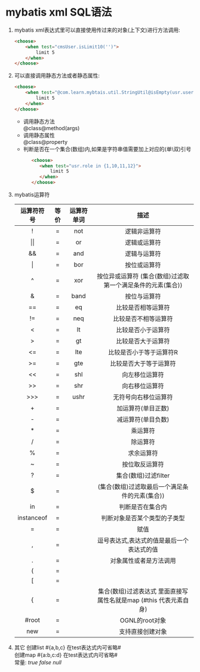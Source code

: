 # mybatis xml SQL语法

1. mybatis xml表达式里可以直接使用传过来的对象(上下文)进行方法调用:
    ```html
    <choose>
        <when test="cmsUser.isLimit10('')">
            limit 5
        </when>
    </choose>
    ```
2. 可以直接调用静态方法或者静态属性:
    ```html
    <choose>
        <when test="@com.learn.mybtais.util.StringUtil@isEmpty(usr.username)">
            limit 5
        </when>    
    </choose>
    ```
    + 调用静态方法  
      @class@method(args)
    + 调用静态属性  
      @class@property
    + 判断是否在一个集合(数组)内,如果是字符串值需要加上对应的(单\双)引号
      ```html
         <choose>
            <when test="usr.role in {1,10,11,12}">
                limit 5
            </when>
         </choose>
      ```
3. mybatis运算符

   |   运算符符号    | 等价 | 运算符单词 |                      描述                       |
   |:----------:|:--:|:-----:|:---------------------------------------------:|
   |     !      | =  |  not  |                    逻辑非运算符                     |
   |    \|\|    | =  |  or   |                    逻辑或运算符                     |
   |     &&     | =  |  and  |                    逻辑与运算符                     |
   |     \|     | =  |  bor  |                    按位或运算符                     |
   |     ^      | =  |  xor  |      按位异或运算符  (集合(数组)过滤取第一个满足条件的元素(集合))       |
   |     &      | =  | band  |                    按位与运算符                     |
   |     ==     | =  |  eq   |                   比较是否相等运算符                   |
   |     !=     | =  |  neq  |                  比较是否不相等运算符                   |
   |     <      | =  |  lt   |                   比较是否小于运算符                   |
   |     \>     | =  |  gt   |                   比较是否大于运算符                   |
   |     <=     | =  |  lte  |                 比较是否小于等于运算符R                  |
   |     >=     | =  |  gte  |                  比较是否大于等于运算符                  |
   |     <<     | =  |  shl  |                    向左移位运算符                    |
   |    \>\>    | =  |  shr  |                    向右移位运算符                    |
   |   \>\>\>   | =  | ushr  |                  无符号向右移位运算符                   |
   |     +      | =  |       |                  加运算符(单目正数)                   |
   |     -      | =  |       |                  减运算符(单目负数)                   |
   |     *      | =  |       |                     乘运算符                      |
   |     /      | =  |       |                     除运算符                      |
   |     %      | =  |       |                     求余运算符                     |
   |     ~      | =  |       |                    按位取反运算符                    |
   |     ?      | =  |       |                集合(数组)过滤filter                 |
   |     $      | =  |       |          (集合(数组)过滤取最后一个满足条件的元素(集合))           |
   |     in     | =  |       |                   判断是否在集合内                    |
   | instanceof | =  |       |                判断对象是否某个类型的子类型                 |
   |     =      | =  |       |                      赋值                       |
   |     ,      | =  |       |             逗号表达式,表达式的值是最后一个表达式的值             |
   |     .      | =  |       |                  对象属性或者是方法调用                  |
   |     (      | =  |       |                                               |
   |     [      | =  |       |                                               |
   |     {      | =  |       | 集合(数组)过滤表达式    里面直接写属性名就是map   (#this 代表元素自身) |
   |   #root    | =  |       |                  OGNL的root对象                  |
   |    new     | =  |       |                   支持直接创建对象                    |
4. 其它
   创建list   #{a,b,c}  在test表达式内可省略#  
   创建map    #{a:b,c:d}  在test表达式内可省略#  
   常量:
   *true*
   *false*
   *null*